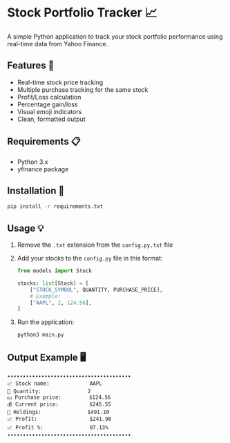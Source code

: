 # Stock Portfolio Tracker 📈

A simple Python application to track your stock portfolio performance using real-time data from Yahoo Finance.

## Features 🌟

- Real-time stock price tracking
- Multiple purchase tracking for the same stock
- Profit/Loss calculation
- Percentage gain/loss
- Visual emoji indicators
- Clean, formatted output

## Requirements 📋

- Python 3.x
- yfinance package

## Installation 🔧

```bash
pip install -r requirements.txt
```

## Usage 💡

1. Remove the `.txt` extension from the `config.py.txt` file

2. Add your stocks to the `config.py` file in this format:

   ```python
   from models import Stock

   stocks: list[Stock] = [
       ["STOCK_SYMBOL", QUANTITY, PURCHASE_PRICE],
       # Example:
       ["AAPL", 2, 124.56],
   ]
   ```

3. Run the application:

   ```bash
   python3 main.py
   ```

## Output Example 🖥️

```
••••••••••••••••••••••••••••••••••••••••
📈 Stock name:             AAPL
🔢 Quantity:               2
💵 Purchase price:         $124.56
💰 Current price:          $245.55
💎 Holdings:               $491.10
📈 Profit:                 $241.98
📈 Profit %:               97.13%
••••••••••••••••••••••••••••••••••••••••
```
